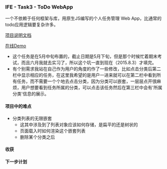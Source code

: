 ###  IFE - Task3 - ToDo WebApp
一个不依赖于任何框架与库，用原生JS编写的个人任务管理 Web App，比通常的todo应用逻辑要复杂许多。

[项目说明文档](https://github.com/baidu-ife/ife/tree/master/2015_spring/task/task0003) 

[在线Demo](http://okiilemon.github.io/todo/layout.html)

- 这个任务是在5月中旬布置的，截止日期是5月下旬，但是那个时候忙着期末考试，而且六月我就去实习了，所以这个坑一直到现在（2015.8.3）才填完。
- 有个别需求我站在自己作为用户的角度的作了一些修改，比如点击分类后第二栏中显示相应的任务，在这里我希望的是用户一进来就可以在第二栏中看到所有任务，而不需要一个个地去点击分类，因为分类可以嵌套，一层层点开很麻烦，用户想要看到任务所属的分类，可以点击该任务然后在第三栏中会有'所属分类'信息的展示。


#### 项目中的难点
- 分类列表的无限嵌套
	- 这其中涉及到了列表对象应该如何存储，是扁平的还是树状的
	- 页面载入时如何渲染这个嵌套列表
	- 删除某个分类之后

#### 收获

#### 下一步计划
